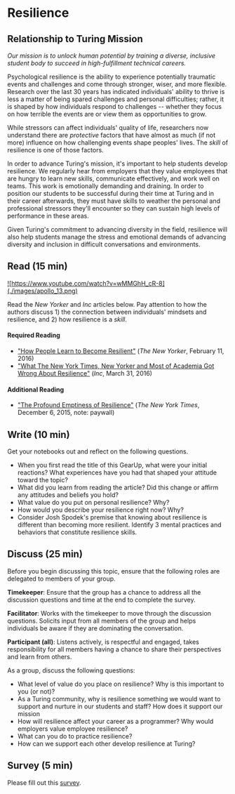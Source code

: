# Resilience

## Relationship to Turing Mission
*Our mission is to unlock human potential by training a diverse, inclusive student body to succeed in high-fulfillment technical careers.*

Psychological resilience is the ability to experience potentially traumatic events and challenges and come through stronger, wiser, and more flexible. Research over the last 30 years has indicated individuals' ability to thrive  is less a matter of being spared challenges and personal difficulties; rather, it is shaped by how individuals respond to challenges -- whether they focus on how terrible the events are or view them as opportunities to grow.

While stressors can affect individuals' quality of life, researchers now understand there are *protective* factors that have almost as much (if not more) influence on how challenging events shape peoples' lives. The *skill* of resilience is one of those factors.

In order to advance Turing's mission, it's important to help students develop resilience. We regularly hear from employers that they value employees that are hungry to learn new skills, communicate effectively, and work well on teams. This work is emotionally demanding and draining. In order to position our students to be successful during their time at Turing and in their career afterwards, they must have skills to weather the personal and professional stressors they'll encounter so they can sustain high levels of performance in these areas. 

Given Turing's commitment to advancing diversity in the field, resilience will also help students manage the stress and emotional demands of advancing diversity and inclusion in difficult conversations and environments.

## Read (15 min)
<a href="https://www.youtube.com/watch?v=wMMGhH_cR-8" target="_blank">![https://www.youtube.com/watch?v=wMMGhH_cR-8](./images/apollo_13.png)</a>

Read the *New Yorker* and *Inc* articles below. Pay attention to how the authors discuss 1) the connection between individuals' mindsets and resilience, and 2) how resilience is a *skill*.

#### Required Reading
* ["How People Learn to Become Resilient"](http://www.newyorker.com/science/maria-konnikova/the-secret-formula-for-resilience) (*The New Yorker*, February 11, 2016)
* ["What The New York Times, New Yorker and Most of Academia Got Wrong About Resilience"](http://www.inc.com/joshua-spodek/resilience-what-the-new-york-times-new-yorker-and-most-of-academia-got-wrong.html) (*Inc*, March 31, 2016)

#### Additional Reading
* ["The Profound Emptiness of Resilience"](http://www.nytimes.com/2015/12/06/magazine/the-profound-emptiness-of-resilience.html) (*The New York Times*, December 6, 2015, note: paywall)

## Write (10 min)
Get your notebooks out and reflect on the following questions. 
* When you first read the title of this GearUp, what were your initial reactions? What experiences have you had that shaped your attitude toward the topic?
* What did you learn from reading the article? Did this change or affirm any attitudes and beliefs you hold?
* What value do you put on personal resilience? Why?
* How would you describe your resilience right now? Why?
* Consider Josh Spodek's premise that knowing about resilience is different than becoming more resilient. Identify 3 mental practices and behaviors that constitute resilience skills.


## Discuss (25 min)
Before you begin discussing this topic, ensure that the following roles are delegated to members of your group.

**Timekeeper**: Ensure that the group has a chance to address all the discussion questions and time at the end to complete the survey.  

**Facilitator**: Works with the timekeeper to move through the discussion questions. Solicits input from all members of the group and helps individuals be aware if they are dominating the conversation.  

**Participant (all)**: Listens actively, is respectful and engaged, takes responsibility for all members having a chance to share their perspectives and learn from others.

As a group, discuss the following questions:
* What level of value do you place on resilience? Why is this important to you (or not)?
* As a Turing community, why is resilience something we would want to support and nurture in our students and staff? How does it support our mission
* How will resilience affect your career as a programmer? Why would employers value employee resilience?
* What can you do to practice resilience?
* How can we support each other develop resilience at Turing?

## Survey (5 min)
Please fill out this [survey](https://goo.gl/forms/XqqxV2f2fmpDEfS02).
